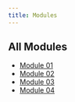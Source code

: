 ```yaml
---
title: Modules
---
```


## All Modules

- [Module 01](01-actuators-101)
- [Module 02](02-fabrication-basics)
- [Module 03](03-modeling-control)
- [Module 04](04-materials-data)

